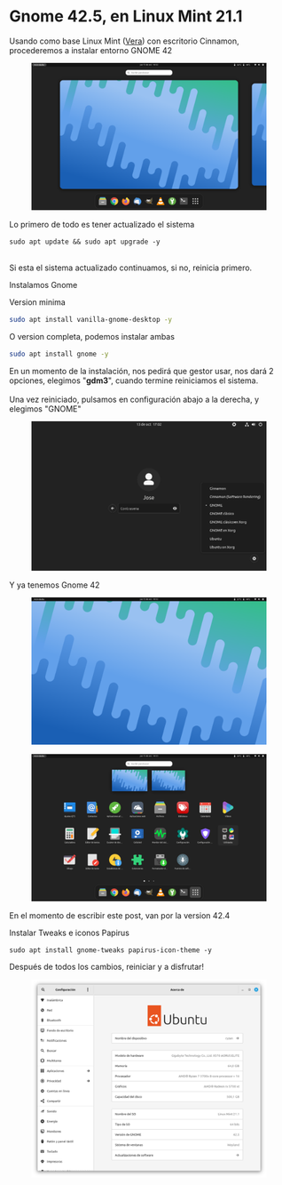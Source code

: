 # Gnome 42.5, en Linux Mint 21.1

Usando como base Linux Mint ([Vera](https://ftp.cixug.es/mint/stable/21.1/linuxmint-21.1-cinnamon-64bit.iso)) con escritorio Cinnamon, procederemos a instalar entorno GNOME 42

<figure><img src="../.gitbook/assets/imagen (2) (1) (1).png" alt=""><figcaption></figcaption></figure>

Lo primero de todo es tener actualizado el sistema

```shell
sudo apt update && sudo apt upgrade -y
```

\
Si esta el sistema actualizado continuamos, si no, reinicia primero.&#x20;

Instalamos Gnome

Version minima

```sh
sudo apt install vanilla-gnome-desktop -y
```

O version completa, podemos instalar ambas

```sh
sudo apt install gnome -y
```

En un momento de la instalación, nos pedirá que gestor usar, nos dará 2 opciones, elegimos "**gdm3**", cuando termine reiniciamos el sistema. \
\
Una vez reiniciado, pulsamos en configuración abajo a la derecha, y elegimos "GNOME"

<figure><img src="../.gitbook/assets/imagen (3) (2).png" alt=""><figcaption></figcaption></figure>

Y ya tenemos Gnome 42

<figure><img src="../.gitbook/assets/imagen (3) (1) (1).png" alt=""><figcaption></figcaption></figure>

<figure><img src="../.gitbook/assets/imagen (5) (1).png" alt=""><figcaption></figcaption></figure>

En el momento de escribir este post, van por la version 42.4

Instalar Tweaks e iconos Papirus

```shell
sudo apt install gnome-tweaks papirus-icon-theme -y
```

Después de todos los cambios, reiniciar y a disfrutar!

<figure><img src="../.gitbook/assets/image (3) (1).png" alt=""><figcaption></figcaption></figure>
